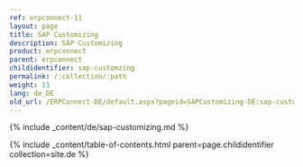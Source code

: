 ```yaml
---
ref: erpconnect-11
layout: page
title: SAP Customizing
description: SAP Customizing
product: erpconnect
parent: erpconnect
childidentifier: sap-customzing
permalink: /:collection/:path
weight: 11
lang: de_DE
old_url: /ERPConnect-DE/default.aspx?pageid=SAPCustomizing-DE:sap-customizing-DE
---
```


{% include _content/de/sap-customizing.md  %}

{% include _content/table-of-contents.html parent=page.childidentifier collection=site.de %}